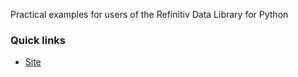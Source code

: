 Practical examples for users of the Refinitiv Data Library for Python

### Quick links

* [Site](https://palewi.re/docs/refinitiv-data-python-cookbook/)
